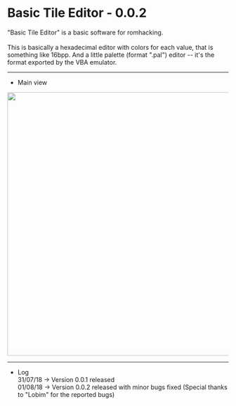 # Basic Tile Editor - 0.0.2


"Basic Tile Editor" is a basic software for romhacking.<br><br>
This is basically a hexadecimal editor with colors for each value, that is something like 16bpp. And a little palette (format ".pal") editor -- it's the format exported by the VBA emulator. 

***
* Main view

<img width="600px" src="https://imgur.com/download/gkzPkYt"/>

***
* Log<br>
31/07/18 -> Version 0.0.1 released<br>
01/08/18 -> Version 0.0.2 released with minor bugs fixed (Special thanks to "Lobim" for the reported bugs)<br>
